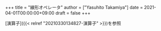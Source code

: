 +++
title = "線形オペレータ"
author = ["Yasuhito Takamiya"]
date = 2021-04-01T00:00:00+09:00
draft = false
+++

[演算子]({{< relref "20210330134827-演算子" >}})を参照
